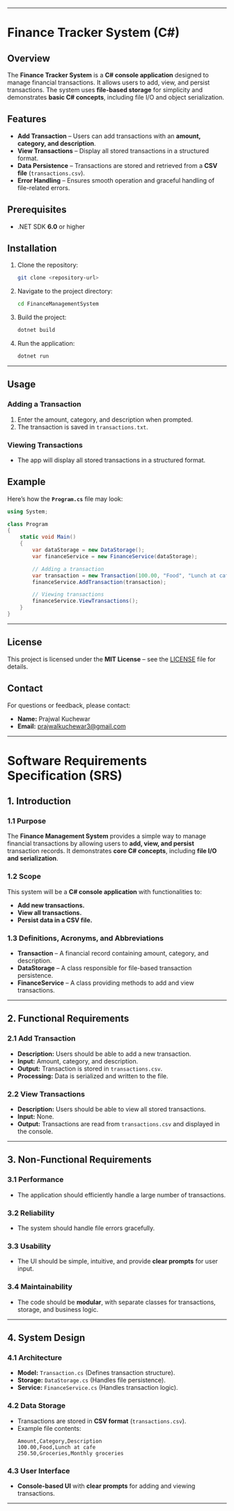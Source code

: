 
---

# **Finance Tracker System (C#)**

## **Overview**  
The **Finance Tracker System** is a **C# console application** designed to manage financial transactions. It allows users to add, view, and persist transactions. The system uses **file-based storage** for simplicity and demonstrates **basic C# concepts**, including file I/O and object serialization.

## **Features**
- **Add Transaction** – Users can add transactions with an **amount, category, and description**.
- **View Transactions** – Display all stored transactions in a structured format.
- **Data Persistence** – Transactions are stored and retrieved from a **CSV file** (`transactions.csv`).
- **Error Handling** – Ensures smooth operation and graceful handling of file-related errors.


## **Prerequisites**
- .NET SDK **6.0** or higher

## **Installation**
1. Clone the repository:
   ```sh
   git clone <repository-url>
   ```
2. Navigate to the project directory:
   ```sh
   cd FinanceManagementSystem
   ```
3. Build the project:
   ```sh
   dotnet build
   ```
4. Run the application:
   ```sh
   dotnet run
   ```

---

## **Usage**
### **Adding a Transaction**
1. Enter the amount, category, and description when prompted.
2. The transaction is saved in `transactions.txt`.

### **Viewing Transactions**
- The app will display all stored transactions in a structured format.

## **Example**
Here’s how the **`Program.cs`** file may look:
```csharp
using System;

class Program
{
    static void Main()
    {
        var dataStorage = new DataStorage();
        var financeService = new FinanceService(dataStorage);

        // Adding a transaction
        var transaction = new Transaction(100.00, "Food", "Lunch at cafe");
        financeService.AddTransaction(transaction);

        // Viewing transactions
        financeService.ViewTransactions();
    }
}
```

---

## **License**
This project is licensed under the **MIT License** – see the [LICENSE](LICENSE) file for details.

## **Contact**
For questions or feedback, please contact:
- **Name:** Prajwal Kuchewar
- **Email:** [prajwalkuchewar3@gmail.com](mailto:prajwalkuchewar3@gmail.com)

---

# **Software Requirements Specification (SRS)**  

## **1. Introduction**  

### **1.1 Purpose**  
The **Finance Management System** provides a simple way to manage financial transactions by allowing users to **add, view, and persist** transaction records. It demonstrates **core C# concepts**, including **file I/O and serialization**.

### **1.2 Scope**  
This system will be a **C# console application** with functionalities to:  
- **Add new transactions.**  
- **View all transactions.**  
- **Persist data in a CSV file.**  

### **1.3 Definitions, Acronyms, and Abbreviations**  
- **Transaction** – A financial record containing amount, category, and description.  
- **DataStorage** – A class responsible for file-based transaction persistence.  
- **FinanceService** – A class providing methods to add and view transactions.  

---

## **2. Functional Requirements**  

### **2.1 Add Transaction**  
- **Description:** Users should be able to add a new transaction.  
- **Input:** Amount, category, and description.  
- **Output:** Transaction is stored in `transactions.csv`.  
- **Processing:** Data is serialized and written to the file.  

### **2.2 View Transactions**  
- **Description:** Users should be able to view all stored transactions.  
- **Input:** None.  
- **Output:** Transactions are read from `transactions.csv` and displayed in the console.  

---

## **3. Non-Functional Requirements**  

### **3.1 Performance**  
- The application should efficiently handle a large number of transactions.  

### **3.2 Reliability**  
- The system should handle file errors gracefully.  

### **3.3 Usability**  
- The UI should be simple, intuitive, and provide **clear prompts** for user input.  

### **3.4 Maintainability**  
- The code should be **modular**, with separate classes for transactions, storage, and business logic.  

---

## **4. System Design**  

### **4.1 Architecture**  
- **Model:** `Transaction.cs` (Defines transaction structure).  
- **Storage:** `DataStorage.cs` (Handles file persistence).  
- **Service:** `FinanceService.cs` (Handles transaction logic).  

### **4.2 Data Storage**  
- Transactions are stored in **CSV format** (`transactions.csv`).  
- Example file contents:
  ```
  Amount,Category,Description
  100.00,Food,Lunch at cafe
  250.50,Groceries,Monthly groceries
  ```

### **4.3 User Interface**  
- **Console-based UI** with **clear prompts** for adding and viewing transactions.  

---
